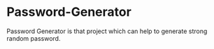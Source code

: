 # Password-Generator
Password Generator is that project which can help to generate strong random password.
